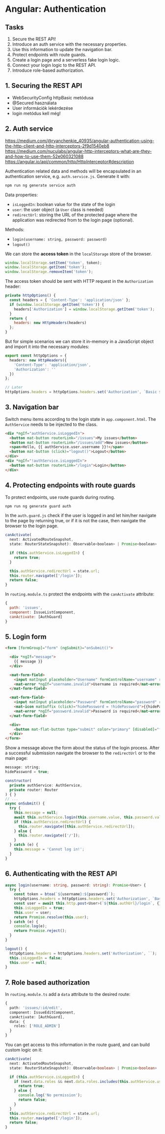 # Angular: Authentication

## Tasks

1. Secure the REST API!
2. Introduce an auth service with the necessary properties.
3. Use this information to update the navigation bar.
4. Protect endpoints with route guards.
5. Create a login page and a serverless fake login logic.
6. Connect your login logic to the REST API.
7. Introduce role-based authorization.


## 1. Securing the REST API

- WebSecurityConfig httpBasic metódusa
- @Secured használata
- User információk lekérdezése
- login metódus kell még!


## 2. Auth service

https://medium.com/@ryanchenkie_40935/angular-authentication-using-the-http-client-and-http-interceptors-2f9d1540eb8
https://medium.com/nuculabs/angular-http-interceptors-what-are-they-and-how-to-use-them-52e060321088
https://angular.io/api/common/http/HttpInterceptor#description

Authentication related data and methods will be encapsulated in an authentication service, e.g. `auth.service.js`. Generate it with:

```sh
npm run ng generate service auth
```

Data properties:

- `isLoggedIn`: boolean value for the state of the login
- `user`: the user object (a `User` class is needed)
- `redirectUrl`: storing the URL of the protected page where the application was redirected from to the login page (optional).

Methods:

- `login(username: string, password: password)`
- `logout()`

We can store the **access token** in the `localStorage` store of the browser.

```js
window.localStorage.setItem('token', token);
window.localStorage.getItem('token');
window.localStorage.removeItem('token');
```

The access token should be sent with HTTP request in the `Authorization` header:

```js
private httpOptions() {
  const headers = { 'Content-Type': 'application/json' };
  if (window.localStorage.getItem('token')) {
    headers['Authorization'] = window.localStorage.getItem('token');
  }
  return {
    headers: new HttpHeaders(headers)
  };
}
```

But for simple scenarios we can store it in-memory in a JavaScript object and import it into the necessary modules:

```ts
export const httpOptions = {
  headers: new HttpHeaders({
    'Content-Type': 'application/json',
    'Authorization': ''
  })
};

// Later
httpOptions.headers = httpOptions.headers.set('Authorization', `Basic ${token}`);
```

## 3. Navigation bar

Switch menu items according to the login state in `app.component.html`. The `AuthService` needs to be injected to the class.

```html
<div *ngIf="authService.isLoggedIn">
  <button mat-button routerLink="/issues">My issues</button>
  <button mat-button routerLink="/issues/add">New issues</button>
  <span>Hello, {{ authService.user.username }}!</span>
  <button mat-button (click)="logout()">Logout</button>
</div>
<div *ngIf="!authService.isLoggedIn">
  <button mat-button routerLink="/login">Login</button>
</div>
```

## 4. Protecting endpoints with route guards

To protect endpoints, use route guards during routing.

```sh
npm run ng generate guard auth
```

In the `auth.guard.js` check if the user is logged in and let him/her navigate to the page by returning true, or if it is not the case, then navigate the browser to the login page.

```js
canActivate(
  next: ActivatedRouteSnapshot,
  state: RouterStateSnapshot): Observable<boolean> | Promise<boolean> | boolean {

  if (this.authService.isLoggedIn) {
    return true;
  }

  this.authService.redirectUrl = state.url;
  this.router.navigate(['/login']);
  return false;
}
```

In `routing.module.ts` protect the endpoints with the `canActivate` attribute:

```js
{
  path: 'issues',
  component: IssueListComponent,
  canActivate: [AuthGuard]
}
```

## 5. Login form

```html
<form [formGroup]="form" (ngSubmit)="onSubmit()">

  <div *ngIf="message">
    {{ message }}
  </div>

  <mat-form-field>
    <input matInput placeholder="Username" formControlName="username" required>
    <mat-error *ngIf="username.invalid">Username is required</mat-error>
  </mat-form-field>

  <mat-form-field>
    <input matInput placeholder="Password" formControlName="password" required [type]="hidePassword ? 'password' : 'text'">
    <mat-icon matSuffix (click)="hidePassword = !hidePassword">{{hidePassword ? 'visibility_off' : 'visibility'}}</mat-icon>
    <mat-error *ngIf="password.invalid">Password is required</mat-error>
  </mat-form-field>

  <div>
    <button mat-flat-button type="submit" color="primary" [disabled]="form.invalid">Mentés</button>
  </div>
</form>
```

Show a message above the form about the status of the login process. After a successful submission navigate the browser to the `redirectUrl` or to the main page:

```js
message: string;
hidePassword = true;

constructor(
  private authService: AuthService,
  private router: Router
) { }
// ...
async onSubmit() {
  try {
    this.message = null;
    await this.authService.login(this.username.value, this.password.value);
    if (this.authService.redirectUrl) {
      this.router.navigate([this.authService.redirectUrl]);
    } else {
      this.router.navigate(['/']);
    }
  } catch (e) {
    this.message = 'Cannot log in!';
  }
}
```

## 6. Authenticating with the REST API

```ts
async login(username: string, password: string): Promise<User> {
  try {
    const token = btoa(`${username}:${password}`);
    httpOptions.headers = httpOptions.headers.set('Authorization', `Basic ${token}`);
    const user = await this.http.post<User>(`${this.authUrl}/login`, {}, httpOptions).toPromise();
    this.isLoggedIn = true;
    this.user = user;
    return Promise.resolve(this.user);
  } catch (e) {
    console.log(e);
    return Promise.reject();
  }
}

logout() {
  httpOptions.headers = httpOptions.headers.set('Authorization', ``);
  this.isLoggedIn = false;
  this.user = null;
}
```

## 7. Role based authorization

In `routing.module.ts` add a `data` attribute to the desired route:

```ts
{
  path: 'issues/:id/edit',
  component: IssueEditComponent,
  canActivate: [AuthGuard],
  data: {
    roles: ['ROLE_ADMIN']
  }
}
```

You can get access to this information in the route guard, and can build custom logic on it:

```ts
canActivate(
  next: ActivatedRouteSnapshot,
  state: RouterStateSnapshot): Observable<boolean> | Promise<boolean> | boolean {

  if (this.authService.isLoggedIn) {
    if (next.data.roles && next.data.roles.includes(this.authService.user.role)) {
      return true;
    } else {
      console.log('No permission');
      return false;
    }
  }
  this.authService.redirectUrl = state.url;
  this.router.navigate(['/login']);
  return false;
}
```
